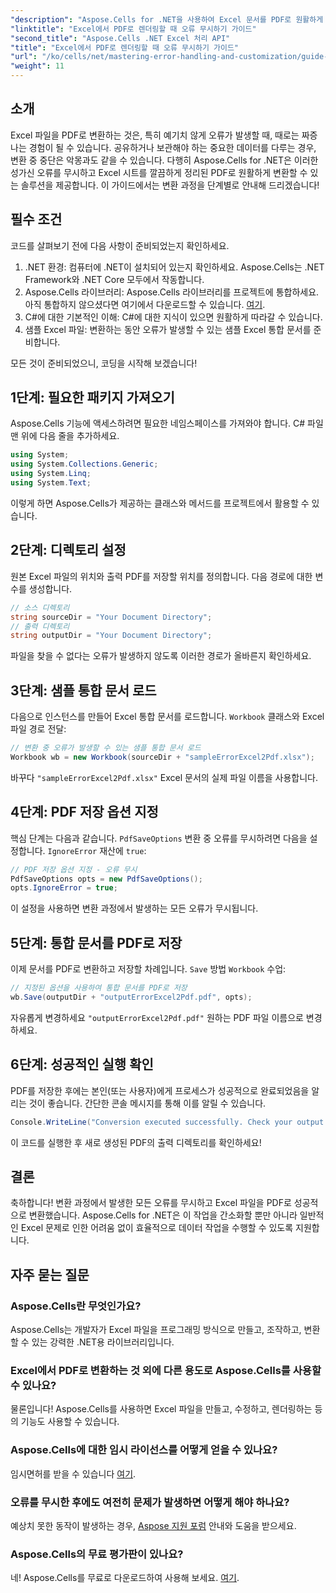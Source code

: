 ```yaml
---
"description": "Aspose.Cells for .NET을 사용하여 Excel 문서를 PDF로 원활하게 변환하는 방법을 알아보세요. 변환 과정 중 발생하는 오류를 방지할 수 있습니다. 이 단계별 가이드는 명확한 지침과 필수 코드 조각을 제공합니다."
"linktitle": "Excel에서 PDF로 렌더링할 때 오류 무시하기 가이드"
"second_title": "Aspose.Cells .NET Excel 처리 API"
"title": "Excel에서 PDF로 렌더링할 때 오류 무시하기 가이드"
"url": "/ko/cells/net/mastering-error-handling-and-customization/guide-ignore-errors-in-excel/"
"weight": 11
---
```


## 소개

Excel 파일을 PDF로 변환하는 것은, 특히 예기치 않게 오류가 발생할 때, 때로는 짜증 나는 경험이 될 수 있습니다. 공유하거나 보관해야 하는 중요한 데이터를 다루는 경우, 변환 중 중단은 악몽과도 같을 수 있습니다. 다행히 Aspose.Cells for .NET은 이러한 성가신 오류를 무시하고 Excel 시트를 깔끔하게 정리된 PDF로 원활하게 변환할 수 있는 솔루션을 제공합니다. 이 가이드에서는 변환 과정을 단계별로 안내해 드리겠습니다!

## 필수 조건

코드를 살펴보기 전에 다음 사항이 준비되었는지 확인하세요.

1. .NET 환경: 컴퓨터에 .NET이 설치되어 있는지 확인하세요. Aspose.Cells는 .NET Framework와 .NET Core 모두에서 작동합니다.
2. Aspose.Cells 라이브러리: Aspose.Cells 라이브러리를 프로젝트에 통합하세요. 아직 통합하지 않으셨다면 여기에서 다운로드할 수 있습니다. [여기](https://releases.aspose.com/cells/net/).
3. C#에 대한 기본적인 이해: C#에 대한 지식이 있으면 원활하게 따라갈 수 있습니다.
4. 샘플 Excel 파일: 변환하는 동안 오류가 발생할 수 있는 샘플 Excel 통합 문서를 준비합니다.

모든 것이 준비되었으니, 코딩을 시작해 보겠습니다!

## 1단계: 필요한 패키지 가져오기

Aspose.Cells 기능에 액세스하려면 필요한 네임스페이스를 가져와야 합니다. C# 파일 맨 위에 다음 줄을 추가하세요.

```csharp
using System;
using System.Collections.Generic;
using System.Linq;
using System.Text;
```

이렇게 하면 Aspose.Cells가 제공하는 클래스와 메서드를 프로젝트에서 활용할 수 있습니다.

## 2단계: 디렉토리 설정

원본 Excel 파일의 위치와 출력 PDF를 저장할 위치를 정의합니다. 다음 경로에 대한 변수를 생성합니다.

```csharp
// 소스 디렉토리
string sourceDir = "Your Document Directory";
// 출력 디렉토리
string outputDir = "Your Document Directory";
```

파일을 찾을 수 없다는 오류가 발생하지 않도록 이러한 경로가 올바른지 확인하세요.

## 3단계: 샘플 통합 문서 로드

다음으로 인스턴스를 만들어 Excel 통합 문서를 로드합니다. `Workbook` 클래스와 Excel 파일 경로 전달:

```csharp
// 변환 중 오류가 발생할 수 있는 샘플 통합 문서 로드
Workbook wb = new Workbook(sourceDir + "sampleErrorExcel2Pdf.xlsx");
```

바꾸다 `"sampleErrorExcel2Pdf.xlsx"` Excel 문서의 실제 파일 이름을 사용합니다.

## 4단계: PDF 저장 옵션 지정

핵심 단계는 다음과 같습니다. `PdfSaveOptions` 변환 중 오류를 무시하려면 다음을 설정합니다. `IgnoreError` 재산에 `true`:

```csharp
// PDF 저장 옵션 지정 - 오류 무시
PdfSaveOptions opts = new PdfSaveOptions();
opts.IgnoreError = true;
```

이 설정을 사용하면 변환 과정에서 발생하는 모든 오류가 무시됩니다.

## 5단계: 통합 문서를 PDF로 저장

이제 문서를 PDF로 변환하고 저장할 차례입니다. `Save` 방법 `Workbook` 수업:

```csharp
// 지정된 옵션을 사용하여 통합 문서를 PDF로 저장
wb.Save(outputDir + "outputErrorExcel2Pdf.pdf", opts);
```

자유롭게 변경하세요 `"outputErrorExcel2Pdf.pdf"` 원하는 PDF 파일 이름으로 변경하세요.

## 6단계: 성공적인 실행 확인

PDF를 저장한 후에는 본인(또는 사용자)에게 프로세스가 성공적으로 완료되었음을 알리는 것이 좋습니다. 간단한 콘솔 메시지를 통해 이를 알릴 수 있습니다.

```csharp
Console.WriteLine("Conversion executed successfully. Check your output directory for the PDF.");
```

이 코드를 실행한 후 새로 생성된 PDF의 출력 디렉토리를 확인하세요!

## 결론

축하합니다! 변환 과정에서 발생한 모든 오류를 무시하고 Excel 파일을 PDF로 성공적으로 변환했습니다. Aspose.Cells for .NET은 이 작업을 간소화할 뿐만 아니라 일반적인 Excel 문제로 인한 어려움 없이 효율적으로 데이터 작업을 수행할 수 있도록 지원합니다.

## 자주 묻는 질문

### Aspose.Cells란 무엇인가요?

Aspose.Cells는 개발자가 Excel 파일을 프로그래밍 방식으로 만들고, 조작하고, 변환할 수 있는 강력한 .NET용 라이브러리입니다.

### Excel에서 PDF로 변환하는 것 외에 다른 용도로 Aspose.Cells를 사용할 수 있나요?

물론입니다! Aspose.Cells를 사용하면 Excel 파일을 만들고, 수정하고, 렌더링하는 등의 기능도 사용할 수 있습니다.

### Aspose.Cells에 대한 임시 라이선스를 어떻게 얻을 수 있나요?

임시면허를 받을 수 있습니다 [여기](https://purchase.aspose.com/temporary-license/).

### 오류를 무시한 후에도 여전히 문제가 발생하면 어떻게 해야 하나요?

예상치 못한 동작이 발생하는 경우, [Aspose 지원 포럼](https://forum.aspose.com/c/cells/9) 안내와 도움을 받으세요.

### Aspose.Cells의 무료 평가판이 있나요?

네! Aspose.Cells를 무료로 다운로드하여 사용해 보세요. [여기](https://releases.aspose.com/).